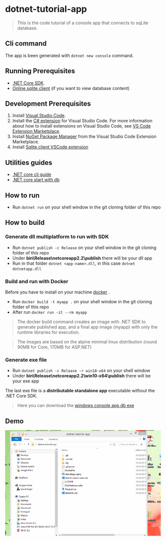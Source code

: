 # dotnet-tutorial-app

> This is the code tutorial of a console app that connects to sqLite database.

## Cli command

The app is been generated with ```dotnet new console``` command.

## Running Prerequisites

* [.NET Core SDK](https://www.microsoft.com/net/download/core).
* [Online sqlite client](https://sqliteonline.com/) (if you want to view database content)

## Development Prerequisites

1. Install [Visual Studio Code](https://code.visualstudio.com/).
2. Install the [C# extension](https://marketplace.visualstudio.com/items?itemName=ms-vscode.csharp) for Visual Studio Code. For more information about how to install extensions on Visual Studio Code, see [VS Code Extension Marketplace](https://code.visualstudio.com/docs/editor/extension-gallery).
3. Install [NuGet Package Manager](https://marketplace.visualstudio.com/items?itemName=jmrog.vscode-nuget-package-manager) from the Visual Studio Code Extension Marketplace.
4. Install [Sqlite client VSCode extension](https://github.com/AlexCovizzi/vscode-sqlite)

## Utilities guides

* [.NET core cli guide](https://docs.microsoft.com/it-it/dotnet/core/tools/?tabs=netcore2x)
* [.NET core start with db](https://www.microsoft.com/en-us/sql-server/developer-get-started/csharp/win/step/2.html)


## How to run

* Run ```dotnet run``` on your shell window in the git cloning folder of this repo

## How to build

### Generate dll multiplatform to run with SDK

* Run ```dotnet publish -c Release``` on your shell window in the git cloning folder of this repo
* Under **bin\Release\netcoreapp2.2\publish** there will be your dll app
* Run in that folder ```dotnet <app-name>.dll```, in this case ```dotnet dotnetapp.dll```

### Build and run with Docker

Before you have to install on your machine [docker](https://docs.docker.com/docker-for-windows/install/) .

* Run ```docker build -t myapp .``` on your shell window in the git cloning folder of this repo
* After run ```docker run -it --rm myapp``` 

> The docker build command creates an image with .NET SDK to generate published app, and a final app image (myapp) with only the runtime libraries for execution.

> The images are based on the alpine minimal linux distribution (round 90MB for Core, 170MB for ASP.NET)

### Generate exe file

* Run ```dotnet publish -c Release -r win10-x64``` on your shell window
* Under **bin\Release\netcoreapp2.2\win10-x64\publish** there will be your exe app

The last exe file is a **distributable standalone app** executable without the .NET Core SDK.

> Here you can download the [windows console app db exe](https://github.com/amanganiello90/dotnet-tutorial-app/archive/distributable-db-app.zip)


## Demo

![demo.gif](demo.gif)
